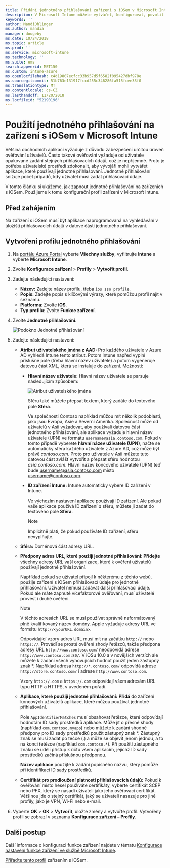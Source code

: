 ```yaml
---
title: Přidání jednotného přihlašování zařízení s iOSem v Microsoft Intune – Azure | Microsoft Docs
description: V Microsoft Intune můžete vytvářet, konfigurovat, povolit a aktivovat jednotné přihlašování (SSO) zařízení s iOSem, aby uživatelé při přístupu k prostředkům organizace nemuseli zadávat heslo. Pokud chcete používat jednotné přihlašování, vytvořte profil konfigurace zařízení a zadejte hlavní název uživatele (UPN), ID zařízení, vaše aplikace a certifikát, který se použije k ověření uživatele a zařízení.
keywords: ''
author: MandiOhlinger
ms.author: mandia
manager: dougeby
ms.date: 10/24/2018
ms.topic: article
ms.prod: ''
ms.service: microsoft-intune
ms.technology: ''
ms.suite: ems
search.appverid: MET150
ms.custom: intune-azure
ms.openlocfilehash: c4d19807ecfcc33b957d5f6582f095427dbf978e
ms.sourcegitcommit: 51b763e131917fccd255c346286fa515fcee33f0
ms.translationtype: MT
ms.contentlocale: cs-CZ
ms.lasthandoff: 11/20/2018
ms.locfileid: "52190196"
---
```

# <a name="use-single-sign-on-ios-device-in-microsoft-intune"></a>Použití jednotného přihlašování na zařízení s iOSem v Microsoft Intune

Většina obchodních aplikací vyžaduje z důvodu zabezpečení určitou úroveň ověřování uživatelů. Často takové ověřování vyžaduje od uživatele opakované zadání stejných přihlašovacích údajů, což je nepříjemné. Proto je potřeba uživatelské prostředí zdokonalit, aby vývojáři mohli vytvářet aplikace, které používají jednotné přihlašování. Jednotné přihlašování snižuje počet případů, kdy uživatel musí zadat přihlašovací údaje.

V tomto článku si ukážeme, jak zapnout jednotné přihlašování na zařízeních s iOSem. Použijeme k tomu konfigurační profil zařízení v Microsoft Intune.

## <a name="before-you-begin"></a>Před zahájením

Na zařízení s iOSem musí být aplikace naprogramovaná na vyhledávání v úložišti přihlašovacích údajů v datové části jednotného přihlašování.

## <a name="create-the-sso-profile"></a>Vytvoření profilu jednotného přihlašování

1. Na [portálu Azure Portal](https://portal.azure.com) vyberte **Všechny služby**, vyfiltrujte **Intune** a vyberte **Microsoft Intune**.
2. Zvolte **Konfigurace zařízení** > **Profily** > **Vytvořit profil**.
3. Zadejte následující nastavení:

    - **Název:** Zadejte název profilu, třeba `ios sso profile`.
    - **Popis:** Zadejte popis s klíčovými výrazy, které pomůžou profil najít v seznamu.
    - **Platforma**: Zvolte **iOS**.
    - **Typ profilu**: Zvolte **Funkce zařízení**.

4. Zvolte **Jednotné přihlašování**.

    ![Podokno Jednotné přihlašování](./media/sso-blade.png)

5. Zadejte následující nastavení: 

    - **Atribut uživatelského jména z AAD:** Pro každého uživatele v Azure AD vyhledá Intune tento atribut. Potom Intune napřed vyplní příslušné pole (třeba hlavní název uživatele) a potom vygeneruje datovou část XML, která se instaluje do zařízení. Možnosti:
    
        - **Hlavní název uživatele:** Hlavní název uživatele se parsuje následujícím způsobem:

            ![Atribut uživatelského jména](media/User-name-attribute.png)

            Sféru také můžete přepsat textem, který zadáte do textového pole **Sféra**.

            Ve společnosti Contoso například můžou mít několik podoblastí, jako jsou Evropa, Asie a Severní Amerika. Společnost může od uživatelů v Asii vyžadovat, aby používali datovou část jednotného přihlašování, ale aplikace vyžaduje hlavní název uživatele (UPN) ve formátu `username@asia.contoso.com`. Pokud v tomto případě vyberete **hlavní název uživatele (UPN)**, načte se automaticky sféra každého uživatele z Azure AD, což může být právě *contoso.com*. Proto pro uživatele v Asii můžete tuto datovou část zvlášť vytvořit a přepsat sféru hodnotou *asia.contoso.com*. Hlavní název koncového uživatele (UPN) teď bude username@asia.contoso.com místo username@contoso.com.

        - **ID zařízení Intune:** Intune automaticky vybere ID zařízení v Intune. 

            Ve výchozím nastavení aplikace používají ID zařízení. Ale pokud vaše aplikace používá ID zařízení *a* sféru, můžete ji zadat do textového pole **Sféra**.

            > [!NOTE]
            > Implicitně platí, že pokud používáte ID zařízení, sféru nevyplňujte.

    - **Sféra:** Doménová část adresy URL.
    
    - **Předpony adres URL, které použijí jednotné přihlašování**: **Přidejte** všechny adresy URL vaší organizace, které k ověření uživatelů používají jednotné přihlašování. 

        Například pokud se uživatel připojí k některému z těchto webů, použije zařízení s iOSem přihlašovací údaje pro jednotné přihlašování. Uživatel nemusí zadávat další přihlašovací údaje. Pokud ale máte zapnuté vícefaktorové ověřování, musí uživatelé provést i druhé ověření.

        > [!NOTE]
        > V těchto adresách URL se musí používat správně naformátovaný plně kvalifikovaný název domény. Apple vyžaduje adresy URL ve formátu `http://<yourURL.domain>`.

        Odpovídající vzory adres URL musí mít na začátku `http://` nebo `https://`. Provádí se prosté ověření shody řetězců, takže předpona adresy URL `http://www.contoso.com/` neodpovídá adrese `http://www.contoso.com:80/`. V iOSu 10.0 a v novějších verzích ale můžete k zadání všech vyhovujících hodnot použít jeden zástupný znak \*. Například adresa `http://*.contoso.com/` odpovídá adrese `http://store.contoso.com/` i adrese `http://www.contoso.com`.

        Vzory `http://.com` a `https://.com` odpovídají všem adresám URL typu HTTP a HTTPS, v uvedeném pořadí.
    
    - **Aplikace, které použijí jednotné přihlašování:** **Přidá** do zařízení koncových uživatelů aplikace, které můžou používat jednotné přihlašování. 

        Pole `AppIdentifierMatches` musí obsahovat řetězce, které odpovídají hodnotám ID sady prostředků aplikace. Může jít o přesné shody (například `com.contoso.myapp`) nebo můžete k zadání shodné předpony pro ID sady prostředků použít zástupný znak \*. Zástupný znak se musí zadat po tečce (.) a může se objevit jenom jednou, a to na konci řetězce (například `com.contoso.*`). Při použití zástupného znaku se udělí přístup k účtu všem aplikacím, jejichž ID sady prostředků začíná příslušnou předponou.

        **Název aplikace** použijte k zadání popisného názvu, který pomůže při identifikaci ID sady prostředků.
    
    - **Certifikát pro prodloužení platnosti přihlašovacích údajů:** Pokud k ověřování místo hesel používáte certifikáty, vyberte certifikát SCEP nebo PFX, který se nasadí uživateli jako jeho ověřovací certifikát. Většinou jde o stejný certifikát, jaký se uživateli nasazuje pro jiné profily, jako je VPN, Wi-Fi nebo e-mail.

6. Vyberte **OK** > **OK** > **Vytvořit**, uložte změny a vytvořte profil. Vytvořený profil se zobrazí v seznamu **Konfigurace zařízení – Profily**. 

## <a name="next-steps"></a>Další postup

Další informace o konfiguraci funkce zařízení najdete v tématu [Konfigurace nastavení funkce zařízení ve službě Microsoft Intune](device-features-configure.md).

[Přiřaďte tento profil](device-profile-assign.md) zařízením s iOSem.
